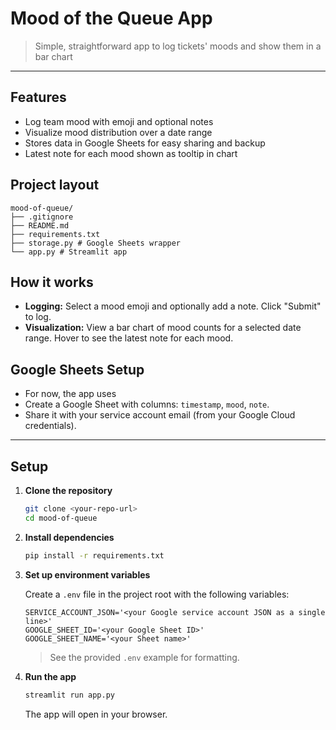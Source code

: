 # Mood of the Queue App

> Simple, straightforward app to log tickets' moods and show them in a bar chart

---

## Features

- Log team mood with emoji and optional notes
- Visualize mood distribution over a date range
- Stores data in Google Sheets for easy sharing and backup
- Latest note for each mood shown as tooltip in chart

## Project layout

```
mood-of-queue/
├── .gitignore
├── README.md
├── requirements.txt
├── storage.py # Google Sheets wrapper
└── app.py # Streamlit app
```

## How it works

- **Logging:** Select a mood emoji and optionally add a note. Click "Submit" to log.
- **Visualization:** View a bar chart of mood counts for a selected date range. Hover to see the latest note for each mood.

## Google Sheets Setup

- For now, the app uses 
- Create a Google Sheet with columns: `timestamp`, `mood`, `note`.
- Share it with your service account email (from your Google Cloud credentials).

---

## Setup

1. **Clone the repository**

    ```sh
    git clone <your-repo-url>
    cd mood-of-queue
    ```

2. **Install dependencies**

    ```sh
    pip install -r requirements.txt
    ```

3. **Set up environment variables**

    Create a `.env` file in the project root with the following variables:

    ```
    SERVICE_ACCOUNT_JSON='<your Google service account JSON as a single line>'
    GOOGLE_SHEET_ID='<your Google Sheet ID>'
    GOOGLE_SHEET_NAME='<your Sheet name>'
    ```

    > See the provided `.env` example for formatting.

4. **Run the app**

    ```sh
    streamlit run app.py
    ```

    The app will open in your browser.